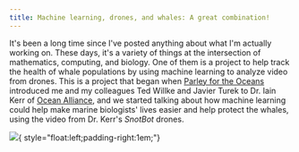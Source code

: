 ```yaml
---
title: Machine learning, drones, and whales: A great combination!
---
```


It's been a long time since I've posted anything about what I'm actually working
on. These days, it's a variety of things at the intersection of mathematics,
computing, and biology. One of them is a project to help track the health of
whale populations by using machine learning to analyze video from drones. 
This is a project that began when [Parley for the Oceans](https://parley.tv) 
introduced me and my colleagues Ted Willke and Javier Turek to Dr. Iain Kerr of
[Ocean Alliance](https://www.whale.org), and we started talking about how 
machine learning could help make marine biologists' lives easier and help 
protect the whales, using the video from Dr. Kerr's *SnotBot* drones.

![](images/ChristianMiller_snotbot_intel-B22-782x522.jpg){ style="float:left;padding-right:1em;"}
<!--more-->
